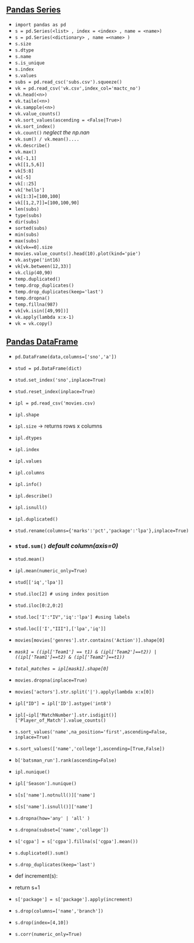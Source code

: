## [Pandas Series](p_series/p1.ipynb)

- `import pandas as pd`
- `s = pd.Series(<list> , index = <index> , name = <name>)`
- `s = pd.Series(<dictionary> , name =<name> )`
- `s.size`
- `s.dtype`
- `s.name`
- `s.is_unique`
- `s.index`
- `s.values`
- `subs = pd.read_csc('subs.csv').squeeze()`
- `vk = pd.read_csv('vk.csv',index_col='mactc_no')`
- `vk.head(<n>)`
- `vk.taile(<n>)`
- `vk.sampple(<n>)`
- `vk.value_counts()`
- `vk.sort_values(ascending = <False|True>)`
- `vk.sort_index()`
- `vk.count()` *neglect the np.nan*
- `vk.sum() / vk.mean()....`
- `vk.describe()`
- `vk.max()`
- `vk[-1,1]`
- `vk[[1,5,6]]`
- `vk[5:8]`
- `vk[-5]`
- `vk[::25]`
- `vk['hello']`
- `vk[1:3]=[100,100]`
- `vk[[1,2,7]]=[100,100,90]`
- `len(subs)`
- `type(subs)`
- `dir(subs)`
- `sorted(subs)`
- `min(subs)`
- `max(subs)`
- `vk[vk==0].size`
- `movies.value_counts().head(10).plot(kind='pie')`
- `vk.astype('int16)`
- `vk[vk.between(12,33)]`
- `vk.clip(40,90)`
- `temp.duplicated()`
- `temp.drop_duplicates()`
- `temp.drop_duplicates(keep='last')`
- `temp.dropna()`
- `temp.fillna(987)`
- `vk[vk.isin([49,99])]`
- `vk.apply(lambda x:x-1)`
- `vk = vk.copy()`

## [Pandas DataFrame](p_df/p2.ipynb)

- `pd.DataFrame(data,columns=['sno','a'])`
- `stud = pd.DataFrame(dict)`
- `stud.set_index('sno',inplace=True)`
- `stud.reset_index(inplace=True)`
- `ipl = pd.read_csv('movies.csv)`
- `ipl.shape`
- `ipl.size` -> returns rows x columns
- `ipl.dtypes`
- `ipl.index`
- `ipl.values`
- `ipl.columns`
- `ipl.info()`
- `ipl.describe()`
- `ipl.isnull()`
- `ipl.duplicated()`
- `stud.rename(columns={'marks':'pct','package':'lpa'},inplace=True)`
- ### `stud.sum()` *default column(axis=0)*
- `stud.mean()`
- `ipl.mean(numeric_only=True)`
- `stud[['iq','lpa']]`
- `stud.iloc[2] # using index position`
- `stud.iloc[0:2,0:2]`
- `stud.loc['I':"IV",'iq':'lpa'] #using labels`
- `stud.loc[['I',"III"],['lpa','iq']]`
- `movies[movies['genres'].str.contains('Action')].shape[0]`

- *`mask1 = ((ipl['Team1'] == t1) & (ipl['Team2']==t2)) | ((ipl['Team1']==t2) & (ipl['Team2']==t1))`*
- *`total_matches = ipl[mask1].shape[0]`*
  
- `movies.dropna(inplace=True)`
- `movies['actors'].str.split('|').apply(lambda x:x[0])`
- `ipl["ID"] = ipl['ID'].astype('int8')`
- `ipl[~ipl['MatchNumber'].str.isdigit()]['Player_of_Match'].value_counts()`
- `s.sort_values('name',na_position='first',ascending=False, inplace=True)`
- `s.sort_values(['name','college'],ascending=[True,False])`
- `b['batsman_run'].rank(ascending=False)`
- `ipl.nunique()`
- `ipl['Season'].nunique()`
- `s[s['name'].notnull()]['name']`
- `s[s['name'].isnull()]['name']`
  
- `s.dropna(how='any' | 'all' )`
- `s.dropna(subset=['name','college'])`
- `s['cgpa'] = s['cgpa'].fillna(s['cgpa'].mean())`
- `s.duplicated().sum()`
- `s.drop_duplicates(keep='last')`

- def increment(s):
-    return s+1

- `s['package'] = s['package'].apply(increment)`
- `s.drop(columns=['name','branch'])`
- `s.drop(index=[4,10])`
- `s.corr(numeric_only=True)`
